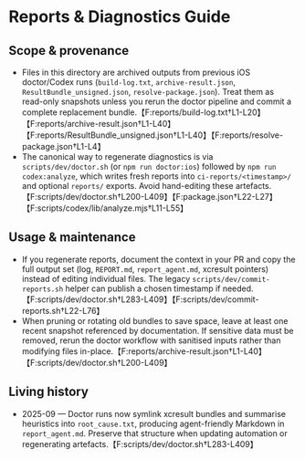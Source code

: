 # Reports & Diagnostics Guide

## Scope & provenance
- Files in this directory are archived outputs from previous iOS doctor/Codex runs (`build-log.txt`, `archive-result.json`, `ResultBundle_unsigned.json`, `resolve-package.json`). Treat them as read-only snapshots unless you rerun the doctor pipeline and commit a complete replacement bundle.【F:reports/build-log.txt†L1-L20】【F:reports/archive-result.json†L1-L40】【F:reports/ResultBundle_unsigned.json†L1-L40】【F:reports/resolve-package.json†L1-L4】
- The canonical way to regenerate diagnostics is via `scripts/dev/doctor.sh` (or `npm run doctor:ios`) followed by `npm run codex:analyze`, which writes fresh reports into `ci-reports/<timestamp>/` and optional `reports/` exports. Avoid hand-editing these artefacts.【F:scripts/dev/doctor.sh†L200-L409】【F:package.json†L22-L27】【F:scripts/codex/lib/analyze.mjs†L11-L55】

## Usage & maintenance
- If you regenerate reports, document the context in your PR and copy the full output set (log, `REPORT.md`, `report_agent.md`, xcresult pointers) instead of editing individual files. The legacy `scripts/dev/commit-reports.sh` helper can publish a chosen timestamp if needed.【F:scripts/dev/doctor.sh†L283-L409】【F:scripts/dev/commit-reports.sh†L22-L76】
- When pruning or rotating old bundles to save space, leave at least one recent snapshot referenced by documentation. If sensitive data must be removed, rerun the doctor workflow with sanitised inputs rather than modifying files in-place.【F:reports/archive-result.json†L1-L40】【F:scripts/dev/doctor.sh†L200-L409】

## Living history
- 2025-09 — Doctor runs now symlink xcresult bundles and summarise heuristics into `root_cause.txt`, producing agent-friendly Markdown in `report_agent.md`. Preserve that structure when updating automation or regenerating artefacts.【F:scripts/dev/doctor.sh†L283-L409】
